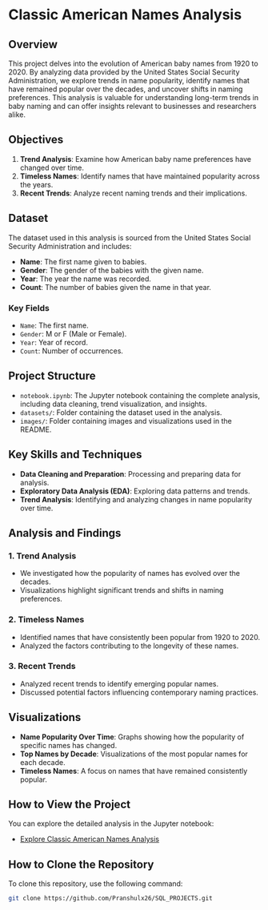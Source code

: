 # Classic American Names Analysis

## Overview

This project delves into the evolution of American baby names from 1920 to 2020. By analyzing data provided by the United States Social Security Administration, we explore trends in name popularity, identify names that have remained popular over the decades, and uncover shifts in naming preferences. This analysis is valuable for understanding long-term trends in baby naming and can offer insights relevant to businesses and researchers alike.

## Objectives

1. **Trend Analysis**: Examine how American baby name preferences have changed over time.
2. **Timeless Names**: Identify names that have maintained popularity across the years.
3. **Recent Trends**: Analyze recent naming trends and their implications.

## Dataset

The dataset used in this analysis is sourced from the United States Social Security Administration and includes:

- **Name**: The first name given to babies.
- **Gender**: The gender of the babies with the given name.
- **Year**: The year the name was recorded.
- **Count**: The number of babies given the name in that year.

### Key Fields

- `Name`: The first name.
- `Gender`: M or F (Male or Female).
- `Year`: Year of record.
- `Count`: Number of occurrences.

## Project Structure

- `notebook.ipynb`: The Jupyter notebook containing the complete analysis, including data cleaning, trend visualization, and insights.
- `datasets/`: Folder containing the dataset used in the analysis.
- `images/`: Folder containing images and visualizations used in the README.

## Key Skills and Techniques

- **Data Cleaning and Preparation**: Processing and preparing data for analysis.
- **Exploratory Data Analysis (EDA)**: Exploring data patterns and trends.
- **Trend Analysis**: Identifying and analyzing changes in name popularity over time.

## Analysis and Findings

### 1. Trend Analysis
- We investigated how the popularity of names has evolved over the decades.
- Visualizations highlight significant trends and shifts in naming preferences.

### 2. Timeless Names
- Identified names that have consistently been popular from 1920 to 2020.
- Analyzed the factors contributing to the longevity of these names.

### 3. Recent Trends
- Analyzed recent trends to identify emerging popular names.
- Discussed potential factors influencing contemporary naming practices.

## Visualizations

- **Name Popularity Over Time**: Graphs showing how the popularity of specific names has changed.
- **Top Names by Decade**: Visualizations of the most popular names for each decade.
- **Timeless Names**: A focus on names that have remained consistently popular.

## How to View the Project

You can explore the detailed analysis in the Jupyter notebook:

- [Explore Classic American Names Analysis](https://github.com/Pranshulx26/SQL_PROJECTS/blob/main/Analyzing%20American%20Baby%20Name%20Trends/notebook.ipynb)

## How to Clone the Repository

To clone this repository, use the following command:

```bash
git clone https://github.com/Pranshulx26/SQL_PROJECTS.git
